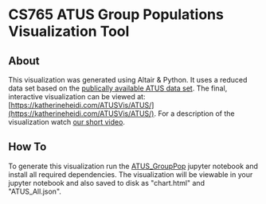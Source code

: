# CS765 ATUS Group Populations Visualization Tool

## About

This visualization was generated using Altair & Python. It uses a reduced data set based on the [publically available ATUS data set](https://www.bls.gov/tus/data.htm). The final, interactive visualization can be viewed at: [https://katherineheidi.com/ATUSVis/ATUS/](https://katherineheidi.com/ATUSVis/ATUS/). For a description of the visualization watch [our short video](https://www.youtube.com/watch?v=pYfu4MU4bQQ).

## How To 

To generate this visualization run the [ATUS_GroupPop](https://github.com/kheidi/ATUSInteractive/blob/main/ATUS_GroupPop.ipynb) jupyter notebook and install all required dependencies. The visualization will be viewable in your jupyter notebook and also saved to disk as "chart.html" and "ATUS_All.json".